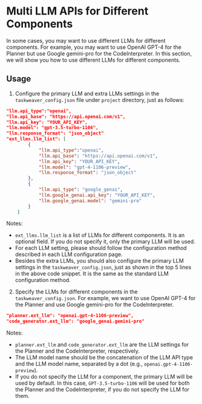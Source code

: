 # Multi LLM APIs for Different Components

In some cases, you may want to use different LLMs for different components. 
For example, you may want to use OpenAI GPT-4 for the Planner but use Google gemini-pro for the CodeInterpreter.
In this section, we will show you how to use different LLMs for different components.

## Usage

1. Configure the primary LLM and extra LLMs settings in the `taskweaver_config.json` file under `project` directory, just as follows:
```json
"llm.api_type":"openai",
"llm.api_base": "https://api.openai.com/v1",
"llm.api_key": "YOUR_API_KEY",
"llm.model": "gpt-3.5-turbo-1106",
"llm.response_format": "json_object"
"ext_llms.llm_list": [
        {
            "llm.api_type":"openai",
            "llm.api_base": "https://api.openai.com/v1",
            "llm.api_key": "YOUR_API_KEY",
            "llm.model": "gpt-4-1106-preview",
            "llm.response_format": "json_object"
        },
        {
            "llm.api_type": "google_genai",
            "llm.google_genai.api_key": "YOUR_API_KEY",
            "llm.google_genai.model": "gemini-pro"
        }
    ]
```
Notes:
- `ext_llms.llm_list` is a list of LLMs for different components. It is an optional field. If you do not specify it, only the primary LLM will be used.
- For each LLM setting, please should follow the configuration method described in each LLM configuration page.
- Besides the extra LLMs, you should also configure the primary LLM settings in the `taskweaver_config.json`, just as shown in the top 5 lines in the above code snippet.
It is the same as the standard LLM configuration method.

2. Specify the LLMs for different components in the `taskweaver_config.json`.
For example, we want to use OpenAI GPT-4 for the Planner and use Google gemini-pro for the CodeInterpreter.
```json
"planner.ext_llm": "openai.gpt-4-1106-preview",
"code_generator.ext_llm": "google_genai.gemini-pro"
```
Notes:
- `planner.ext_llm` and `code_generator.ext_llm` are the LLM settings for the Planner and the CodeInterpreter, respectively.
- The LLM model name should be the concatenation of the LLM API type and the LLM model name, separated by a dot (e.g., `openai.gpt-4-1106-preview`).
- If you do not specify the LLM for a component, the primary LLM will be used by default.
In this case, `GPT-3.5-turbo-1106` will be used for both the Planner and the CodeInterpreter, if you do not specify the LLM for them.


